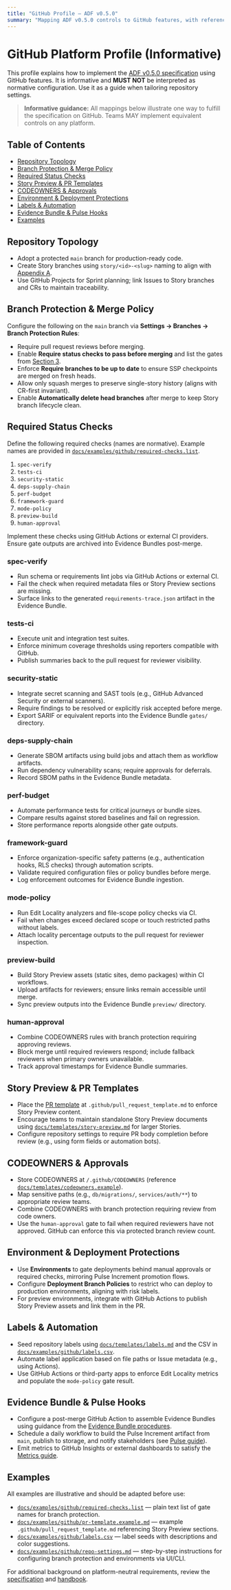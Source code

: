 ```yaml
---
title: "GitHub Profile — ADF v0.5.0"
summary: "Mapping ADF v0.5.0 controls to GitHub features, with references to examples and templates."
---
```


# GitHub Platform Profile (Informative)

This profile explains how to implement the [ADF v0.5.0 specification](../specs/adf-spec-v0.5.0.md) using GitHub features. It is informative and **MUST NOT** be interpreted as normative configuration. Use it as a guide when tailoring repository settings.

> **Informative guidance:** All mappings below illustrate one way to fulfill the specification on GitHub. Teams MAY implement equivalent controls on any platform.

## Table of Contents
- [Repository Topology](#repository-topology)
- [Branch Protection & Merge Policy](#branch-protection--merge-policy)
- [Required Status Checks](#required-status-checks)
- [Story Preview & PR Templates](#story-preview--pr-templates)
- [CODEOWNERS & Approvals](#codeowners--approvals)
- [Environment & Deployment Protections](#environment--deployment-protections)
- [Labels & Automation](#labels--automation)
- [Evidence Bundle & Pulse Hooks](#evidence-bundle--pulse-hooks)
- [Examples](#examples)

## Repository Topology

- Adopt a protected `main` branch for production-ready code.
- Create Story branches using `story/<id>-<slug>` naming to align with [Appendix A](../specs/adf-spec-v0.5.0.md#appendix-a-naming-and-labels).
- Use GitHub Projects for Sprint planning; link Issues to Story branches and CRs to maintain traceability.

## Branch Protection & Merge Policy

Configure the following on the `main` branch via **Settings → Branches → Branch Protection Rules**:

- Require pull request reviews before merging.
- Enable **Require status checks to pass before merging** and list the gates from [Section 3](../specs/adf-spec-v0.5.0.md#3-change-request-gates).
- Enforce **Require branches to be up to date** to ensure SSP checkpoints are merged on fresh heads.
- Allow only squash merges to preserve single-story history (aligns with CR-first invariant).
- Enable **Automatically delete head branches** after merge to keep Story branch lifecycle clean.

## Required Status Checks

Define the following required checks (names are normative). Example names are provided in [`docs/examples/github/required-checks.list`](../examples/github/required-checks.list).

1. `spec-verify`
2. `tests-ci`
3. `security-static`
4. `deps-supply-chain`
5. `perf-budget`
6. `framework-guard`
7. `mode-policy`
8. `preview-build`
9. `human-approval`

Implement these checks using GitHub Actions or external CI providers. Ensure gate outputs are archived into Evidence Bundles post-merge.

### spec-verify

- Run schema or requirements lint jobs via GitHub Actions or external CI.
- Fail the check when required metadata files or Story Preview sections are missing.
- Surface links to the generated `requirements-trace.json` artifact in the Evidence Bundle.

### tests-ci

- Execute unit and integration test suites.
- Enforce minimum coverage thresholds using reporters compatible with GitHub.
- Publish summaries back to the pull request for reviewer visibility.

### security-static

- Integrate secret scanning and SAST tools (e.g., GitHub Advanced Security or external scanners).
- Require findings to be resolved or explicitly risk accepted before merge.
- Export SARIF or equivalent reports into the Evidence Bundle `gates/` directory.

### deps-supply-chain

- Generate SBOM artifacts using build jobs and attach them as workflow artifacts.
- Run dependency vulnerability scans; require approvals for deferrals.
- Record SBOM paths in the Evidence Bundle metadata.

### perf-budget

- Automate performance tests for critical journeys or bundle sizes.
- Compare results against stored baselines and fail on regression.
- Store performance reports alongside other gate outputs.

### framework-guard

- Enforce organization-specific safety patterns (e.g., authentication hooks, RLS checks) through automation scripts.
- Validate required configuration files or policy bundles before merge.
- Log enforcement outcomes for Evidence Bundle ingestion.

### mode-policy

- Run Edit Locality analyzers and file-scope policy checks via CI.
- Fail when changes exceed declared scope or touch restricted paths without labels.
- Attach locality percentage outputs to the pull request for reviewer inspection.

### preview-build

- Build Story Preview assets (static sites, demo packages) within CI workflows.
- Upload artifacts for reviewers; ensure links remain accessible until merge.
- Sync preview outputs into the Evidence Bundle `preview/` directory.

### human-approval

- Combine CODEOWNERS rules with branch protection requiring approving reviews.
- Block merge until required reviewers respond; include fallback reviewers when primary owners unavailable.
- Track approval timestamps for Evidence Bundle summaries.

## Story Preview & PR Templates

- Place the [PR template](../templates/pr-template.md) at `.github/pull_request_template.md` to enforce Story Preview content.
- Encourage teams to maintain standalone Story Preview documents using [`docs/templates/story-preview.md`](../templates/story-preview.md) for larger Stories.
- Configure repository settings to require PR body completion before review (e.g., using form fields or automation bots).

## CODEOWNERS & Approvals

- Store CODEOWNERS at `/.github/CODEOWNERS` (reference [`docs/templates/codeowners.example`](../templates/codeowners.example)).
- Map sensitive paths (e.g., `db/migrations/`, `services/auth/**`) to appropriate review teams.
- Combine CODEOWNERS with branch protection requiring review from code owners.
- Use the `human-approval` gate to fail when required reviewers have not approved. GitHub can enforce this via protected branch review count.

## Environment & Deployment Protections

- Use **Environments** to gate deployments behind manual approvals or required checks, mirroring Pulse Increment promotion flows.
- Configure **Deployment Branch Policies** to restrict who can deploy to production environments, aligning with risk labels.
- For preview environments, integrate with GitHub Actions to publish Story Preview assets and link them in the PR.

## Labels & Automation

- Seed repository labels using [`docs/templates/labels.md`](../templates/labels.md) and the CSV in [`docs/examples/github/labels.csv`](../examples/github/labels.csv).
- Automate label application based on file paths or Issue metadata (e.g., using Actions).
- Use GitHub Actions or third-party apps to enforce Edit Locality metrics and populate the `mode-policy` gate result.

## Evidence Bundle & Pulse Hooks

- Configure a post-merge GitHub Action to assemble Evidence Bundles using guidance from the [Evidence Bundle procedures](../handbook/evidence-bundle.md).
- Schedule a daily workflow to build the Pulse Increment artifact from `main`, publish to storage, and notify stakeholders (see [Pulse guide](../handbook/pulse-increment.md)).
- Emit metrics to GitHub Insights or external dashboards to satisfy the [Metrics guide](../handbook/metrics.md).

## Examples

All examples are illustrative and should be adapted before use:

- [`docs/examples/github/required-checks.list`](../examples/github/required-checks.list) — plain text list of gate names for branch protection.
- [`docs/examples/github/pr-template.example.md`](../examples/github/pr-template.example.md) — example `.github/pull_request_template.md` referencing Story Preview sections.
- [`docs/examples/github/labels.csv`](../examples/github/labels.csv) — label seeds with descriptions and color suggestions.
- [`docs/examples/github/repo-settings.md`](../examples/github/repo-settings.md) — step-by-step instructions for configuring branch protection and environments via UI/CLI.

For additional background on platform-neutral requirements, review the [specification](../specs/adf-spec-v0.5.0.md) and [handbook](../handbook/README.md).
